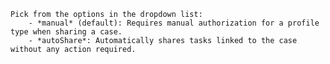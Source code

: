     Pick from the options in the dropdown list:  
        - *manual* (default): Requires manual authorization for a profile type when sharing a case.  
        - *autoShare*: Automatically shares tasks linked to the case without any action required.